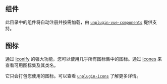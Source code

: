 ## 组件

此目录中的组件将自动注册并按需加载，由 [`unplugin-vue-components`](https://github.com/antfu/unplugin-vue-components) 提供支持。

## 图标

通过 [Iconify](https://iconify.design/) 的强大功能，您可以使用几乎所有图标集中的图标。通过 [Icones](https://icones.js.org/) 来查看可用图标集及其类名。

它只会打包您使用的图标。可以查看 [`unplugin-icons`](https://github.com/antfu/unplugin-icons) 了解更多详情。
